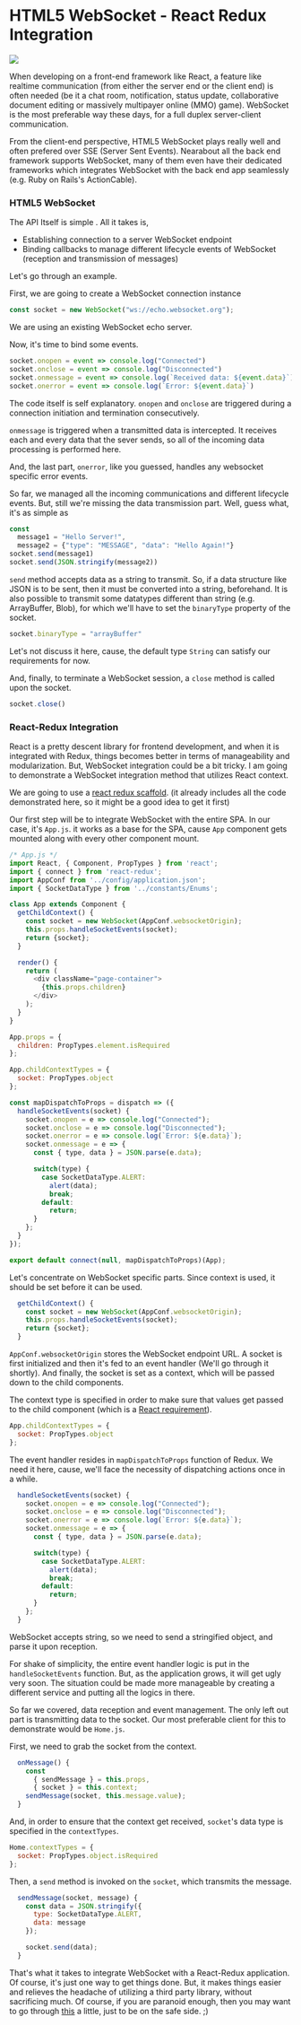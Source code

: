 # HTML5 WebSocket - React Redux Integration

![](resources/ceab7292-e569-4fbf-b8e8-4751d550a8b1.png)

When developing on a front-end framework like React, a feature like realtime communication (from either the server end or the client end) is often needed (be it a chat room, notification, status update, collaborative document editing or massively multipayer online (MMO) game). WebSocket is the most preferable way these days, for a full duplex server-client communication.

From the client-end perspective, HTML5 WebSocket plays really well and often prefered over SSE (Server Sent Events). Nearabout all the back end framework supports WebSocket, many of them even have their dedicated frameworks which integrates WebSocket with the back end app seamlessly (e.g. Ruby on Rails's ActionCable).

### HTML5 WebSocket

The API Itself is simple . All it takes is,

  * Establishing connection to a server WebSocket endpoint
  * Binding callbacks to manage different lifecycle events of WebSocket (reception and transmission of messages)

Let's go through an example.

First, we are going to create a WebSocket connection instance
```javascript
const socket = new WebSocket("ws://echo.websocket.org");
```
We are using an existing WebSocket echo server.

Now, it's time to bind some events.
```javascript
socket.onopen = event => console.log("Connected")
socket.onclose = event => console.log("Disconnected")
socket.onmessage = event => console.log(`Received data: ${event.data}`)
socket.onerror = event => console.log(`Error: ${event.data}`)
```
The code itself is self explanatory. `onopen` and `onclose` are triggered during a connection initiation and termination consecutively.

`onmessage` is triggered when a transmitted data is intercepted. It receives each and every data that the sever sends, so all of the incoming data processing is performed here.

And, the last part, `onerror`, like you guessed, handles any websocket specific error events.

So far, we managed all the incoming communications and different lifecycle events. But, still we're missing the data transmission part. Well, guess what, it's as simple as
```javascript
const
  message1 = "Hello Server!",
  message2 = {"type": "MESSAGE", "data": "Hello Again!"}
socket.send(message1)
socket.send(JSON.stringify(message2))
```
`send` method accepts data as a string to transmit. So, if a data structure like JSON is to be sent, then it must be converted into a string, beforehand. It is also possible to transmit some datatypes different than string (e.g. ArrayBuffer, Blob), for which we'll have to set the `binaryType` property of the socket.
```javascript
socket.binaryType = "arrayBuffer"
```
Let's not discuss it here, cause, the default type `String` can satisfy our requirements for now.

And, finally, to terminate a WebSocket session, a `close` method is called upon the socket.
```javascript
socket.close()
```

### React-Redux Integration

React is a pretty descent library for frontend development, and when it is integrated with Redux, things becomes better in terms of manageability and modularization. But, WebSocket integration could be a bit tricky. I am going to demonstrate a WebSocket integration method that utilizes React context.

We are going to use a [react redux scaffold](https://github.com/at-shakil/react-redux-websocket). (it already includes all the code demonstrated here, so it might be a good idea to get it first)

Our first step will be to integrate WebSocket with the entire SPA. In our case, it's `App.js`. it works as a base for the SPA, cause `App` component gets mounted along with every other component mount.

```javascript
/* App.js */
import React, { Component, PropTypes } from 'react';
import { connect } from 'react-redux';
import AppConf from '../config/application.json';
import { SocketDataType } from '../constants/Enums';

class App extends Component {
  getChildContext() {
    const socket = new WebSocket(AppConf.websocketOrigin);
    this.props.handleSocketEvents(socket);
    return {socket};
  }

  render() {
    return (
      <div className="page-container">
        {this.props.children}
      </div>
    );
  }
}

App.props = {
  children: PropTypes.element.isRequired
};

App.childContextTypes = {
  socket: PropTypes.object
};

const mapDispatchToProps = dispatch => ({
  handleSocketEvents(socket) {
    socket.onopen = e => console.log("Connected");
    socket.onclose = e => console.log("Disconnected");
    socket.onerror = e => console.log(`Error: ${e.data}`);
    socket.onmessage = e => {
      const { type, data } = JSON.parse(e.data);

      switch(type) {
        case SocketDataType.ALERT:
          alert(data);
          break;
        default:
          return;
      }
    };
  }
});

export default connect(null, mapDispatchToProps)(App);

```

Let's concentrate on WebSocket specific parts. Since context is used, it should be set before it can be used.

```javascript
  getChildContext() {
    const socket = new WebSocket(AppConf.websocketOrigin);
    this.props.handleSocketEvents(socket);
    return {socket};
  }
```

`AppConf.websocketOrigin` stores the WebSocket endpoint URL. A socket is first initialized and then it's fed to an event handler (We'll go through it shortly). And finally, the socket is set as a context, which will be passed down to the child components.

The context type is specified in order to make sure that values get passed to the child component (which is a [React requirement](https://facebook.github.io/react/docs/context.html#how-to-use-context)).

```javascript
App.childContextTypes = {
  socket: PropTypes.object
};
```

The event handler resides in `mapDispatchToProps` function of Redux. We need it here, cause, we'll face the necessity of dispatching actions once in a while.

```javascript
  handleSocketEvents(socket) {
    socket.onopen = e => console.log("Connected");
    socket.onclose = e => console.log("Disconnected");
    socket.onerror = e => console.log(`Error: ${e.data}`);
    socket.onmessage = e => {
      const { type, data } = JSON.parse(e.data);

      switch(type) {
        case SocketDataType.ALERT:
          alert(data);
          break;
        default:
          return;
      }
    };
  }
```

WebSocket accepts string, so we need to send a stringified object, and parse it upon reception.

For shake of simplicity, the entire event handler logic is put in the `handleSocketEvents` function. But, as the application grows, it will get ugly very soon. The situation could be made more manageable by creating a different service and putting all the logics in there.

So far we covered, data reception and event management. The only left out part is transmitting data to the socket. Our most preferable client for this to demonstrate would be `Home.js`.

First, we need to grab the socket from the context.

```javascript
  onMessage() {
    const
      { sendMessage } = this.props,
      { socket } = this.context;
    sendMessage(socket, this.message.value);
  }
```

And, in order to ensure that the context get received, `socket`'s data type is specified in the `contextTypes`.

```javascript
Home.contextTypes = {
  socket: PropTypes.object.isRequired
};
```

Then, a `send` method is invoked on the `socket`, which transmits the message.

```javascript
  sendMessage(socket, message) {
    const data = JSON.stringify({
      type: SocketDataType.ALERT,
      data: message
    });

    socket.send(data);
  }
```


That's what it takes to integrate WebSocket with a React-Redux application. Of course, it's just one way to get things done. But, it makes things easier and relieves the headache of utilizing a third party library, without sacrificing much. Of course, if you are paranoid enough, then you may want to go through [this](https://facebook.github.io/react/docs/context.html#why-not-to-use-context) a little, just to be on the safe side. ;)

